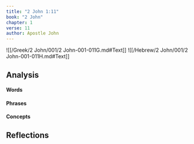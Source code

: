 ```yaml
---
title: "2 John 1:11"
book: "2 John"
chapter: 1
verse: 11
author: Apostle John
---
```

![[/Greek/2 John/001/2 John-001-011G.md#Text]]
![[/Hebrew/2 John/001/2 John-001-011H.md#Text]]

## Analysis

#### Words

#### Phrases

#### Concepts

## Reflections
